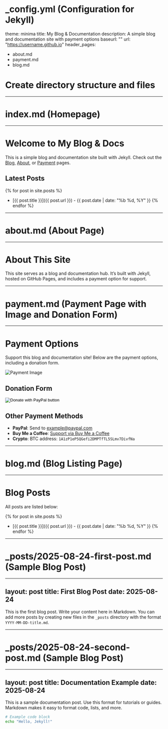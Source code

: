 # _config.yml (Configuration for Jekyll)
theme: minima
title: My Blog & Documentation
description: A simple blog and documentation site with payment options
baseurl: ""
url: "https://username.github.io"
header_pages:
  - about.md
  - payment.md
  - blog.md

# Create directory structure and files
---
# index.md (Homepage)
---
# Welcome to My Blog & Docs

This is a simple blog and documentation site built with Jekyll. Check out the [Blog](blog.md), [About](about.md), or [Payment](payment.md) pages.

## Latest Posts
{% for post in site.posts %}
  - [{{ post.title }}]({{ post.url }}) - {{ post.date | date: "%b %d, %Y" }}
{% endfor %}

---
# about.md (About Page)
---
# About This Site

This site serves as a blog and documentation hub. It’s built with Jekyll, hosted on GitHub Pages, and includes a payment option for support.

---
# payment.md (Payment Page with Image and Donation Form)
---
# Payment Options

Support this blog and documentation site! Below are the payment options, including a donation form.

![Payment Image](https://via.placeholder.com/300x200) <!-- Replace with your image URL -->

## Donation Form
<form action="https://www.paypal.com/donate" method="post" target="_top">
  <input type="hidden" name="hosted_button_id" value="YOUR_PAYPAL_BUTTON_ID" /> <!-- Replace with PayPal button ID -->
  <input type="image" src="https://www.paypalobjects.com/en_US/i/btn/btn_donate_LG.gif" border="0" name="submit" title="PayPal - The safer, easier way to pay online!" alt="Donate with PayPal button" />
</form>

## Other Payment Methods
- **PayPal**: Send to example@paypal.com
- **Buy Me a Coffee**: [Support via Buy Me a Coffee](https://www.buymeacoffee.com)
- **Crypto**: BTC address: `1A1zP1eP5QGefi2DMPTfTL5SLmv7DivfNa`

---
# blog.md (Blog Listing Page)
---
# Blog Posts

All posts are listed below:

{% for post in site.posts %}
  - [{{ post.title }}]({{ post.url }}) - {{ post.date | date: "%b %d, %Y" }}
{% endfor %}

---
# _posts/2025-08-24-first-post.md (Sample Blog Post)
---
layout: post
title: First Blog Post
date: 2025-08-24
---

This is the first blog post. Write your content here in Markdown. You can add more posts by creating new files in the `_posts` directory with the format `YYYY-MM-DD-title.md`.

---
# _posts/2025-08-24-second-post.md (Sample Blog Post)
---
layout: post
title: Documentation Example
date: 2025-08-24
---

This is a sample documentation post. Use this format for tutorials or guides. Markdown makes it easy to format code, lists, and more.

```bash
# Example code block
echo "Hello, Jekyll!"
